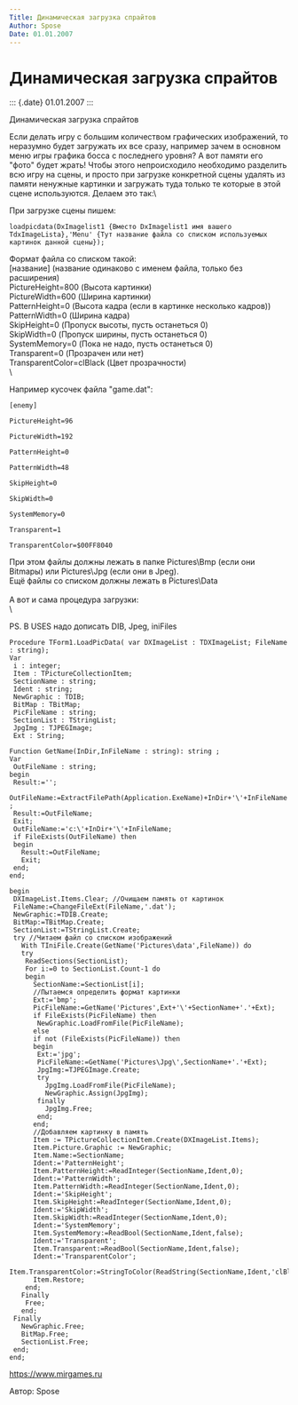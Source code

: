 ```yaml
---
Title: Динамическая загрузка спрайтов
Author: Spose
Date: 01.01.2007
---
```



Динамическая загрузка спрайтов
==============================

::: {.date}
01.01.2007
:::

Динамическая загрузка спрайтов

Если делать игру с большим количеством графических изображений, то
неразумно будет загружать их все сразу, например зачем в основном меню
игры графика босса с последнего уровня? А вот памяти его \"фото\" будет
жрать! Чтобы этого непроисходило необходимо разделить всю игру на сцены,
и просто при загрузке конкретной сцены удалять из памяти ненужные
картинки и загружать туда только те которые в этой сцене используются.
Делаем это так:\

При загрузке сцены пишем:

    loadpicdata(DxImagelist1 {Вместо DxImagelist1 имя вашего TdxImageLista},'Menu' {Тут название файла со списком используемых картинок данной сцены});

Формат файла со списком такой:\
\[название\] (название одинаково с именем файла, только без расширения)\
PictureHeight=800 (Высота картинки)\
PictureWidth=600 (Ширина картинки)\
PatternHeight=0 (Высота кадра (если в картинке несколько кадров))\
PatternWidth=0 (Ширина кадра)\
SkipHeight=0 (Пропуск высоты, пусть останеться 0)\
SkipWidth=0 (Пропуск ширины, пусть останеться 0)\
SystemMemory=0 (Пока не надо, пусть останеться 0)\
Transparent=0 (Прозрачен или нет)\
TransparentColor=clBlack (Цвет прозрачности)\
 \

Например кусочек файла \"game.dat\":

    [enemy]

    PictureHeight=96

    PictureWidth=192

    PatternHeight=0

    PatternWidth=48

    SkipHeight=0

    SkipWidth=0

    SystemMemory=0

    Transparent=1

    TransparentColor=$00FF8040

При этом файлы должны лежать в папке Pictures\\Bmp (если они Bitmapы)
или Pictures\\Jpg (если они в Jpeg).\
Ещё файлы со списком должны лежать в Pictures\\Data\
 \
А вот и сама процедура загрузки:\
 \

PS. В USES надо дописать DIB, Jpeg, iniFiles

    Procedure TForm1.LoadPicData( var DXImageList : TDXImageList; FileName : string);
    Var
     i : integer;
     Item : TPictureCollectionItem;
     SectionName : string;
     Ident : string;
     NewGraphic : TDIB;
     BitMap : TBitMap;
     PicFileName : string;
     SectionList : TStringList;
     JpgImg : TJPEGImage;
     Ext : String;
     
    Function GetName(InDir,InFileName : string): string ;
    Var
     OutFileName : string;
    begin
     Result:='';
     OutFileName:=ExtractFilePath(Application.ExeName)+InDir+'\'+InFileName ;
     Result:=OutFileName;
     Exit;
     OutFileName:='c:\'+InDir+'\'+InFileName;
     if FileExists(OutFileName) then
     begin
       Result:=OutFileName;
       Exit;
     end;
    end;
     
    begin
     DXImageList.Items.Clear; //Очищаем память от картинок
     FileName:=ChangeFileExt(FileName,'.dat');
     NewGraphic:=TDIB.Create;
     BitMap:=TBitMap.Create;
     SectionList:=TStringList.Create;
     try //Читаем файл со списком изображений
       With TIniFile.Create(GetName('Pictures\data',FileName)) do
       try
        ReadSections(SectionList);
        For i:=0 to SectionList.Count-1 do
        begin
          SectionName:=SectionList[i];
          //Пытаемся определить формат картинки
          Ext:='bmp';
          PicFileName:=GetName('Pictures',Ext+'\'+SectionName+'.'+Ext);
          if FileExists(PicFileName) then
           NewGraphic.LoadFromFile(PicFileName);
          else
          if not (FileExists(PicFileName)) then
          begin
           Ext:='jpg';
           PicFileName:=GetName('Pictures\Jpg\',SectionName+'.'+Ext);
           JpgImg:=TJPEGImage.Create;
           try
             JpgImg.LoadFromFile(PicFileName);
             NewGraphic.Assign(JpgImg);
           finally
             JpgImg.Free;
           end;
          end;
          //Добавляем картинку в память
          Item := TPictureCollectionItem.Create(DXImageList.Items);
          Item.Picture.Graphic := NewGraphic;
          Item.Name:=SectionName;
          Ident:='PatternHeight';
          Item.PatternHeight:=ReadInteger(SectionName,Ident,0);
          Ident:='PatternWidth';
          Item.PatternWidth:=ReadInteger(SectionName,Ident,0);
          Ident:='SkipHeight';
          Item.SkipHeight:=ReadInteger(SectionName,Ident,0);
          Ident:='SkipWidth';
          Item.SkipWidth:=ReadInteger(SectionName,Ident,0);
          Ident:='SystemMemory';
          Item.SystemMemory:=ReadBool(SectionName,Ident,false);
          Ident:='Transparent';
          Item.Transparent:=ReadBool(SectionName,Ident,false);
          Ident:='TransparentColor';
          Item.TransparentColor:=StringToColor(ReadString(SectionName,Ident,'clBlack'));
          Item.Restore;
        end;
       Finally
        Free;
       end;
     Finally
       NewGraphic.Free;
       BitMap.Free;
       SectionList.Free;
     end;
    end;

<https://www.mirgames.ru>

Автор: Spose
